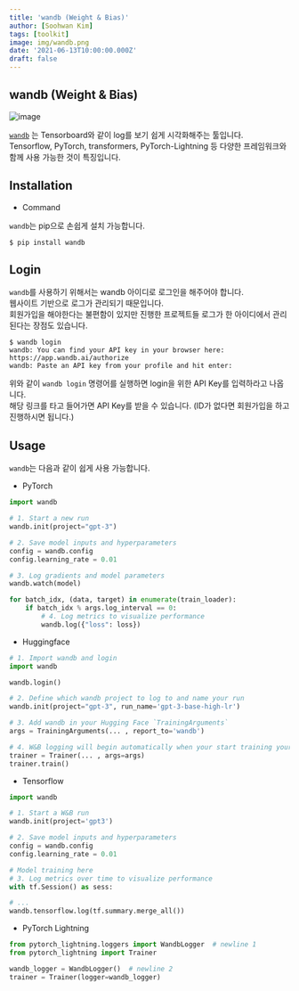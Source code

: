 ```yaml
---
title: 'wandb (Weight & Bias)'
author: [Soohwan Kim]
tags: [toolkit]
image: img/wandb.png
date: '2021-06-13T10:00:00.000Z'
draft: false
---
```


## wandb (Weight & Bias)
  
![image](https://user-images.githubusercontent.com/42150335/122323318-e1ae3580-cf61-11eb-9db2-64e978b459cf.png)

  
[`wandb`](https://wandb.ai/site) 는 Tensorboard와 같이 log를 보기 쉽게 시각화해주는 툴입니다.  
Tensorflow, PyTorch, transformers, PyTorch-Lightning 등 다양한 프레임워크와 함께 사용 가능한 것이 특징입니다.  
  
## Installation
  
- Command
  
`wandb`는 pip으로 손쉽게 설치 가능합니다.
  
```
$ pip install wandb
```  
  
## Login
    
`wandb`를 사용하기 위해서는 wandb 아이디로 로그인을 해주어야 합니다.  
웹사이트 기반으로 로그가 관리되기 때문입니다.  
회원가입을 해야한다는 불편함이 있지만 진행한 프로젝트들 로그가 한 아이디에서 관리된다는 장점도 있습니다.  
  
```
$ wandb login
wandb: You can find your API key in your browser here: https://app.wandb.ai/authorize
wandb: Paste an API key from your profile and hit enter:
```
  
위와 같이 `wandb login` 명령어를 실행하면 login을 위한 API Key를 입력하라고 나옵니다.  
해당 링크를 타고 들어가면 API Key를 받을 수 있습니다. (ID가 없다면 회원가입을 하고 진행하시면 됩니다.)  
  
## Usage
  
`wandb`는 다음과 같이 쉽게 사용 가능합니다.  
  
- PyTorch
  
```python
import wandb

# 1. Start a new run
wandb.init(project="gpt-3")

# 2. Save model inputs and hyperparameters
config = wandb.config
config.learning_rate = 0.01

# 3. Log gradients and model parameters
wandb.watch(model)

for batch_idx, (data, target) in enumerate(train_loader):
    if batch_idx % args.log_interval == 0:
        # 4. Log metrics to visualize performance
        wandb.log({"loss": loss})
``` 
  
- Huggingface
  
```python
# 1. Import wandb and login
import wandb

wandb.login()

# 2. Define which wandb project to log to and name your run
wandb.init(project="gpt-3", run_name='gpt-3-base-high-lr')

# 3. Add wandb in your Hugging Face `TrainingArguments`
args = TrainingArguments(... , report_to='wandb')

# 4. W&B logging will begin automatically when your start training your Trainer
trainer = Trainer(... , args=args)
trainer.train()
```
  
- Tensorflow
  
```python
import wandb

# 1. Start a W&B run
wandb.init(project='gpt3')

# 2. Save model inputs and hyperparameters
config = wandb.config
config.learning_rate = 0.01

# Model training here
# 3. Log metrics over time to visualize performance
with tf.Session() as sess:

# ...
wandb.tensorflow.log(tf.summary.merge_all())
```
  
- PyTorch Lightning
  
```python
from pytorch_lightning.loggers import WandbLogger  # newline 1
from pytorch_lightning import Trainer

wandb_logger = WandbLogger()  # newline 2
trainer = Trainer(logger=wandb_logger)
```